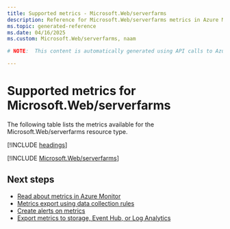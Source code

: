 ```yaml
---
title: Supported metrics - Microsoft.Web/serverfarms
description: Reference for Microsoft.Web/serverfarms metrics in Azure Monitor.
ms.topic: generated-reference
ms.date: 04/16/2025
ms.custom: Microsoft.Web/serverfarms, naam

# NOTE:  This content is automatically generated using API calls to Azure. Any edits made on these files will be overwritten in the next run of the script. 

---
```


  
# Supported metrics for Microsoft.Web/serverfarms
  
The following table lists the metrics available for the Microsoft.Web/serverfarms resource type.  
  
  
[!INCLUDE [headings](~/reusable-content/ce-skilling/azure/includes/azure-monitor/reference/metrics/metrics-headings.md)]  
  
 

[!INCLUDE [Microsoft.Web/serverfarms](~/reusable-content/ce-skilling/azure/includes/azure-monitor/reference/metrics/microsoft-web-serverfarms-metrics-include.md)]  



## Next steps

- [Read about metrics in Azure Monitor](/azure/azure-monitor/data-platform)
- [Metrics export using data collection rules](/azure/azure-monitor/essentials/data-collection-metrics)
- [Create alerts on metrics](/azure/azure-monitor/alerts/alerts-overview)
- [Export metrics to storage, Event Hub, or Log Analytics](/azure/azure-monitor/essentials/platform-logs-overview)
